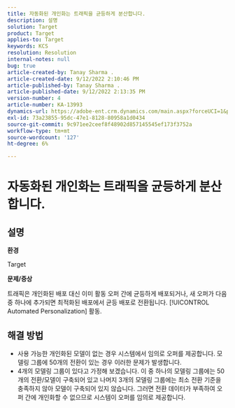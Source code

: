 ```yaml
---
title: 자동화된 개인화는 트래픽을 균등하게 분산합니다.
description: 설명
solution: Target
product: Target
applies-to: Target
keywords: KCS
resolution: Resolution
internal-notes: null
bug: true
article-created-by: Tanay Sharma .
article-created-date: 9/12/2022 2:10:46 PM
article-published-by: Tanay Sharma .
article-published-date: 9/12/2022 2:13:35 PM
version-number: 4
article-number: KA-13993
dynamics-url: https://adobe-ent.crm.dynamics.com/main.aspx?forceUCI=1&pagetype=entityrecord&etn=knowledgearticle&id=e6ab04b1-a432-ed11-9db1-002248086735
exl-id: 73a23855-95dc-47e1-8128-80958a1d0434
source-git-commit: 9c971ee2ceef8f48902d857145545ef173f3752a
workflow-type: tm+mt
source-wordcount: '127'
ht-degree: 6%

---
```


# 자동화된 개인화는 트래픽을 균등하게 분산합니다.

## 설명


<b>환경</b>

Target



<b>문제/증상</b>

트래픽은 개인화된 배포 대신 이미 활동 오퍼 간에 균등하게 배포되거나, 새 오퍼가 다음 중 하나에 추가되면 최적화된 배포에서 균등 배포로 전환됩니다. [!UICONTROL Automated Personalization] 활동.


## 해결 방법


- 사용 가능한 개인화된 모델이 없는 경우 시스템에서 임의로 오퍼를 제공합니다. 모델링 그룹에 50개의 전환이 있는 경우 이러한 문제가 발생합니다.
- 4개의 모델링 그룹이 있다고 가정해 보겠습니다. 이 중 하나의 모델링 그룹에는 50개의 전환/모델이 구축되어 있고 나머지 3개의 모델링 그룹에는 최소 전환 기준을 충족하지 않아 모델이 구축되어 있지 않습니다. 그러면 전환 데이터가 부족하여 오퍼 간에 개인화할 수 없으므로 시스템이 오퍼를 임의로 제공합니다.
